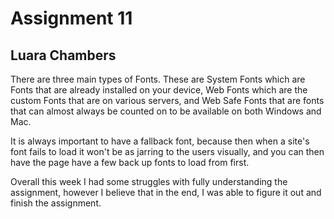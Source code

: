 # Assignment 11

## Luara Chambers

There are three main types of Fonts. These are System Fonts which are Fonts that are already installed on your device, Web Fonts which are the custom Fonts that are on various servers, and Web Safe Fonts that are fonts that can almost always be counted on to be available on both Windows and Mac.

It is always important to have a fallback font, because then when a site's font fails to load it won't be as jarring to the users visually, and you can then have the page have a few back up fonts to load from first.

Overall this week I had some struggles with fully understanding the assignment, however I believe that in the end, I was able to figure it out and finish the assignment.
